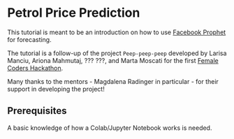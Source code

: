 # Petrol Price Prediction
This tutorial is meant to be an introduction on how to use [Facebook Prophet](https://facebook.github.io/prophet/) for forecasting.

The tutorial is a follow-up of the project `Peep-peep-peep` developed by Larisa Manciu, Ariona Mahmutaj, ??? ???, and Marta Moscati for the first [Female Coders Hackathon](https://www.meetup.com/female-coders-linz/events/286136444/).

Many thanks to the mentors - Magdalena Radinger in particular - for their support in developing the project!

## Prerequisites
A basic knowledge of how a Colab/Jupyter Notebook works is needed. 
